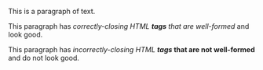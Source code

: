 This is a paragraph of text.

This paragraph has
<i>correctly-closing HTML <b>tags</b> that are well-formed</i>
and look good.

This paragraph has
<i>incorrectly-closing HTML <b>tags</i> that are not well-formed</b>
and do not look good.
